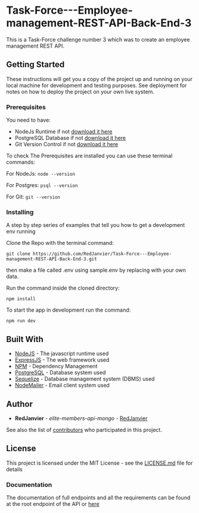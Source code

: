 # Task-Force---Employee-management-REST-API-Back-End-3

This is a Task-Force challenge number 3 which was to create an employee management REST API.

## Getting Started

These instructions will get you a copy of the project up and running on your local machine for development and testing purposes. See deployment for notes on how to deploy the project on your own live system.

### Prerequisites

You need to have:

- NodeJs Runtime if not [download it here](https://nodejs.org/en/)
- PostgreSQL Database if not [download it here](https://www.enterprisedb.com/downloads/postgres-postgresql-downloads)
- Git Version Control if not [download it here](https://git-scm.com/downloads)

To check The Prerequisites are installed you can use these terminal commands:

For NodeJs: `node --version`

For Postgres: `psql --version`

For Git: `git --version`

### Installing

A step by step series of examples that tell you how to get a development env running

Clone the Repo with the terminal command:

```
git clone https://github.com/RedJanvier/Task-Force---Employee-management-REST-API-Back-End-3.git
```

then make a file called .env using sample.env by replacing with your own data.

Run the command inside the cloned directory:

```
npm install
```

To start the app in development run the command:

```
npm run dev
```

## Built With

- [NodeJS](https://nodejs.org/en/) - The javascript runtime used
- [ExpressJS](http://expressjs.com//) - The web framework used
- [NPM](http://npmjs.com/) - Dependency Management
- [PostgreSQL](https://www.postgres.org/) - Database system used
- [Sequelize](http://sequelize.org/) - Database management system (DBMS) used
- [NodeMailer](https://nodemailer.com/about/) - Email client system used

## Author

- **RedJanvier** - _elite-members-api-mongo_ - [RedJanvier](https://github.com/RedJanvier/)

See also the list of [contributors](https://github.com/RedJanvier/Task-Force---Employee-management-REST-API-Back-End-3.git/contributors) who participated in this project.

## License

This project is licensed under the MIT License - see the [LICENSE.md](LICENSE.md) file for details

### Documentation

The documentation of full endpoints and all the requirements can be found at the root endpoint of the API or [here](https://documenter.getpostman.com/view/8357211/SzYW2euW?version=latest)
